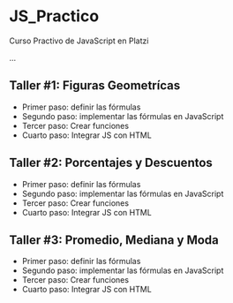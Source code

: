 # JS_Practico
Curso Practivo de JavaScript en Platzi

...

## Taller #1: Figuras Geometrícas

- Primer paso: definir las fórmulas
- Segundo paso: implementar las fórmulas en JavaScript
- Tercer paso: Crear funciones
- Cuarto paso: Integrar JS con HTML

## Taller #2: Porcentajes y Descuentos

- Primer paso: definir las fórmulas
- Segundo paso: implementar las fórmulas en JavaScript
- Tercer paso: Crear funciones
- Cuarto paso: Integrar JS con HTML

## Taller #3: Promedio, Mediana y Moda

- Primer paso: definir las fórmulas
- Segundo paso: implementar las fórmulas en JavaScript
- Tercer paso: Crear funciones
- Cuarto paso: Integrar JS con HTML

